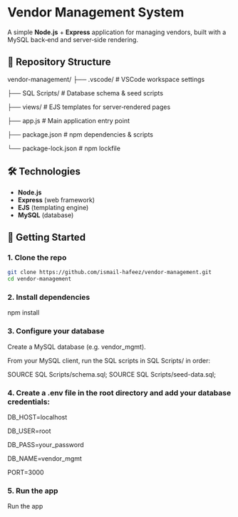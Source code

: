 # Vendor Management System

A simple **Node.js** + **Express** application for managing vendors, built with a MySQL back‑end and server‑side rendering.

## 📂 Repository Structure

vendor-management/
├── .vscode/ # VSCode workspace settings

├── SQL Scripts/ # Database schema & seed scripts

├── views/ # EJS templates for server‑rendered pages

├── app.js # Main application entry point

├── package.json # npm dependencies & scripts

└── package-lock.json # npm lockfile


## 🛠️ Technologies

- **Node.js**  
- **Express** (web framework)  
- **EJS** (templating engine)  
- **MySQL** (database)

## 🚀 Getting Started

### 1. Clone the repo

```bash
git clone https://github.com/ismail-hafeez/vendor-management.git
cd vendor-management

```

### 2. Install dependencies
npm install

### 3. Configure your database
Create a MySQL database (e.g. vendor_mgmt).

From your MySQL client, run the SQL scripts in SQL Scripts/ in order:

SOURCE SQL Scripts/schema.sql;
SOURCE SQL Scripts/seed-data.sql;

### 4. Create a .env file in the root directory and add your database credentials:
DB_HOST=localhost

DB_USER=root

DB_PASS=your_password

DB_NAME=vendor_mgmt

PORT=3000


### 5. Run the app
Run the app

